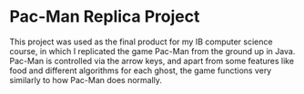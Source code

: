 # Pac-Man Replica Project

This project was used as the final product for my IB computer science course, in which I replicated the game Pac-Man from the ground up in Java. Pac-Man is controlled via the arrow keys, and apart from some features like food and different algorithms for each ghost, the game functions very similarly to how Pac-Man does normally.
